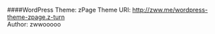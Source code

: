 ####WordPress Theme: zPage
Theme URI: http://zww.me/wordpress-theme-zpage.z-turn  
Author: zwwooooo
